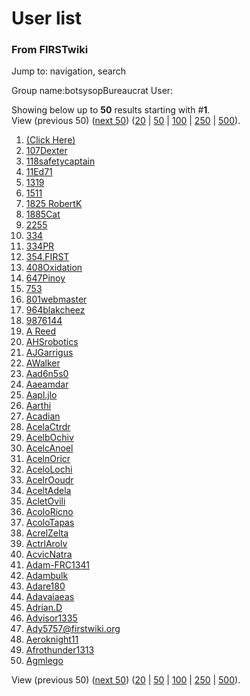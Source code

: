 # User list

### From FIRSTwiki

Jump to: navigation, search

Group name:botsysopBureaucrat User:

Showing below up to **50** results starting with #**1**.  
View (previous 50) ([next
50](/index.php?title=Special:Listusers&limit=50&offset=50))
([20](/index.php?title=Special:Listusers&limit=20&offset=0) |
[50](/index.php?title=Special:Listusers&limit=50&offset=0) |
[100](/index.php?title=Special:Listusers&limit=100&offset=0) |
[250](/index.php?title=Special:Listusers&limit=250&offset=0) |
[500](/index.php?title=Special:Listusers&limit=500&offset=0)).

  1. [(Click Here)](/index.php?title=User:%28Click_Here%29&action=edit "User:\(Click Here\)" )
  2. [107Dexter](/index.php?title=User:107Dexter&action=edit "User:107Dexter" )
  3. [118safetycaptain](/index.php?title=User:118safetycaptain&action=edit "User:118safetycaptain" )
  4. [11Ed71](/index.php?title=User:11Ed71&action=edit "User:11Ed71" )
  5. [1319](/index.php?title=User:1319&action=edit "User:1319" )
  6. [1511](/index.php?title=User:1511&action=edit "User:1511" )
  7. [1825 RobertK](/index.php?title=User:1825_RobertK&action=edit "User:1825 RobertK" )
  8. [1885Cat](/index.php/User:1885Cat "User:1885Cat" )
  9. [2255](/index.php?title=User:2255&action=edit "User:2255" )
  10. [334](/index.php?title=User:334&action=edit "User:334" )
  11. [334PR](/index.php?title=User:334PR&action=edit "User:334PR" )
  12. [354.FIRST](/index.php?title=User:354.FIRST&action=edit "User:354.FIRST" )
  13. [408Oxidation](/index.php?title=User:408Oxidation&action=edit "User:408Oxidation" )
  14. [647Pinoy](/index.php?title=User:647Pinoy&action=edit "User:647Pinoy" )
  15. [753](/index.php?title=User:753&action=edit "User:753" )
  16. [801webmaster](/index.php?title=User:801webmaster&action=edit "User:801webmaster" )
  17. [964blakcheez](/index.php/User:964blakcheez "User:964blakcheez" )
  18. [9876144](/index.php?title=User:9876144&action=edit "User:9876144" )
  19. [A Reed](/index.php?title=User:A_Reed&action=edit "User:A Reed" )
  20. [AHSrobotics](/index.php?title=User:AHSrobotics&action=edit "User:AHSrobotics" )
  21. [AJGarrigus](/index.php?title=User:AJGarrigus&action=edit "User:AJGarrigus" )
  22. [AWalker](/index.php?title=User:AWalker&action=edit "User:AWalker" )
  23. [Aad6n5s0](/index.php/User:Aad6n5s0 "User:Aad6n5s0" )
  24. [Aaeamdar](/index.php/User:Aaeamdar "User:Aaeamdar" )
  25. [Aapl.jlo](/index.php?title=User:Aapl.jlo&action=edit "User:Aapl.jlo" )
  26. [Aarthi](/index.php?title=User:Aarthi&action=edit "User:Aarthi" )
  27. [Acadian](/index.php?title=User:Acadian&action=edit "User:Acadian" )
  28. [AcelaCtrdr](/index.php?title=User:AcelaCtrdr&action=edit "User:AcelaCtrdr" )
  29. [AcelbOchiv](/index.php?title=User:AcelbOchiv&action=edit "User:AcelbOchiv" )
  30. [AcelcAnoel](/index.php?title=User:AcelcAnoel&action=edit "User:AcelcAnoel" )
  31. [AcelnOricr](/index.php?title=User:AcelnOricr&action=edit "User:AcelnOricr" )
  32. [AceloLochi](/index.php?title=User:AceloLochi&action=edit "User:AceloLochi" )
  33. [AcelrOoudr](/index.php?title=User:AcelrOoudr&action=edit "User:AcelrOoudr" )
  34. [AceltAdela](/index.php?title=User:AceltAdela&action=edit "User:AceltAdela" )
  35. [AcletOvili](/index.php?title=User:AcletOvili&action=edit "User:AcletOvili" )
  36. [AcoloRicno](/index.php?title=User:AcoloRicno&action=edit "User:AcoloRicno" )
  37. [AcoloTapas](/index.php?title=User:AcoloTapas&action=edit "User:AcoloTapas" )
  38. [AcrelZelta](/index.php?title=User:AcrelZelta&action=edit "User:AcrelZelta" )
  39. [ActrlArolv](/index.php?title=User:ActrlArolv&action=edit "User:ActrlArolv" )
  40. [AcvicNatra](/index.php?title=User:AcvicNatra&action=edit "User:AcvicNatra" )
  41. [Adam-FRC1341](/index.php?title=User:Adam-FRC1341&action=edit "User:Adam-FRC1341" )
  42. [Adambulk](/index.php?title=User:Adambulk&action=edit "User:Adambulk" )
  43. [Adare180](/index.php?title=User:Adare180&action=edit "User:Adare180" )
  44. [Adavaiaeas](/index.php?title=User:Adavaiaeas&action=edit "User:Adavaiaeas" )
  45. [Adrian.D](/index.php?title=User:Adrian.D&action=edit "User:Adrian.D" )
  46. [Advisor1335](/index.php?title=User:Advisor1335&action=edit "User:Advisor1335" )
  47. [Ady5757@firstwiki.org](/index.php?title=User:Ady5757%40firstwiki.org&action=edit "User:Ady5757@firstwiki.org" )
  48. [Aeroknight11](/index.php?title=User:Aeroknight11&action=edit "User:Aeroknight11" )
  49. [Afrothunder1313](/index.php?title=User:Afrothunder1313&action=edit "User:Afrothunder1313" )
  50. [Agmlego](/index.php/User:Agmlego "User:Agmlego" )

View (previous 50) ([next
50](/index.php?title=Special:Listusers&limit=50&offset=50))
([20](/index.php?title=Special:Listusers&limit=20&offset=0) |
[50](/index.php?title=Special:Listusers&limit=50&offset=0) |
[100](/index.php?title=Special:Listusers&limit=100&offset=0) |
[250](/index.php?title=Special:Listusers&limit=250&offset=0) |
[500](/index.php?title=Special:Listusers&limit=500&offset=0)).

